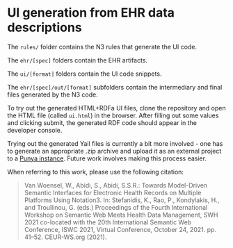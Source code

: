 # UI generation from EHR data descriptions

The `rules/` folder contains the N3 rules that generate the UI code.

The `ehr/[spec]` folders contain the EHR artifacts. 

The `ui/[format]` folders contain the UI code snippets.

The `ehr/[spec]/out/[format]` subfolders contain the intermediary and final files generated by the N3 code. 

To try out the generated HTML+RDFa UI files, clone the repository and open the HTML file (called `ui.html`) in the browser. After filling out some values and clicking submit, the generated RDF code should appear in the developer console.

Trying out the generated Yail files is currently a bit more involved - one has to generate an appropriate .zip archive and upload it as an external project to a [Punya instance](punya.appinventor.mit.edu/). Future work involves making this process easier.

When referring to this work, please use the following citation:

> Van Woensel, W., Abidi, S., Abidi, S.S.R.: Towards Model-Driven Semantic Interfaces for Electronic Health Records on Multiple Platforms Using Notation3. In: Stefanidis, K., Rao, P., Kondylakis, H., and Troullinou, G. (eds.) Proceedings of the Fourth International Workshop on Semantic Web Meets Health Data Management, SWH 2021 co-located with the 20th International Semantic Web Conference, ISWC 2021, Virtual Conference, October 24, 2021. pp. 41–52. CEUR-WS.org (2021).
